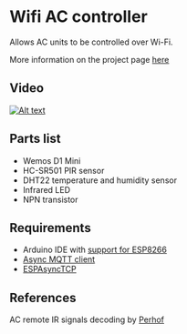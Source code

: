 # Wifi AC controller

Allows AC units to be controlled over Wi-Fi.

More information on the project page [here](https://articles.maximemoreillon.com/articles/185)

## Video

[![Alt text](https://img.youtube.com/vi/c-dv-OPsKKY/0.jpg)](https://www.youtube.com/watch?v=c-dv-OPsKKY)

## Parts list

- Wemos D1 Mini
- HC-SR501 PIR sensor
- DHT22 temperature and humidity sensor
- Infrared LED
- NPN transistor

## Requirements

- Arduino IDE with [support for ESP8266](https://github.com/esp8266/Arduino)
- [Async MQTT client](https://github.com/marvinroger/async-mqtt-client)
- [ESPAsyncTCP](https://github.com/me-no-dev/ESPAsyncTCP)

## References

AC remote IR signals decoding by [Perhof](https://perhof.wordpress.com/2015/03/29/reverse-engineering-hitachi-air-conditioner-infrared-remote-commands/)
